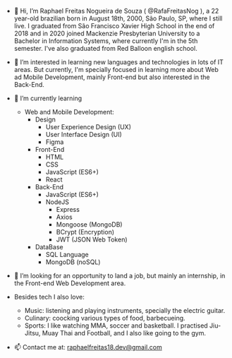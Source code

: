 - 👋 Hi, I’m Raphael Freitas Nogueira de Souza ( @RafaFreitasNog ), a 22 year-old brazilian born in August 18th, 2000, São Paulo, SP, where I still live.
I graduated from São Francisco Xavier High School in the end of 2018 and in 2020 joined Mackenzie Presbyterian University to a Bachelor in Information Systems, where currently I'm in the 5th semester. I've also graduated from Red Balloon english school.

- 👀 I’m interested in learning new languages and technologies in lots of IT areas. But currently, I'm specially focused in learning more about Web ad Mobile Development, mainly Front-end but also interested in the Back-End.

- 🌱 I’m currently learning

    - Web and Mobile Development:
        - Design
            - User Experience Design (UX)
            - User Interface Design (UI)
            - Figma
        - Front-End
            - HTML
            - CSS
            - JavaScript (ES6+)
            - React
        - Back-End
            - JavaScript (ES6+)
            - NodeJS
                - Express
                - Axios
                - Mongoose (MongoDB)
                - BCrypt (Encryption)
                - JWT (JSON Web Token)
        - DataBase
            - SQL Language
            - MongoDB (noSQL)

- 💞️ I’m looking for an opportunity to land a job, but mainly an internship, in the Front-end Web Development area.

- Besides tech I also love: <br/>
    - Music: listening and playing instruments, specially the electric guitar. <br/>
    - Culinary: coocking various types of food, barbecueing. <br/>
    - Sports: I like watching MMA, soccer and basketball. I practised Jiu-Jitsu, Muay Thai and Football, and I also like going to the gym.

- 📫 Contact me at: raphaelfreitas18.dev@gmail.com

